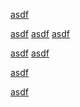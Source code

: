 [asdf]()

[asdf](asdf) [asdf](/asdf) [asdf](//asdf)

[asdf](./asdf) [asdf](../asdf)

[asdf](?asdf)

[asdf](#asdf)
